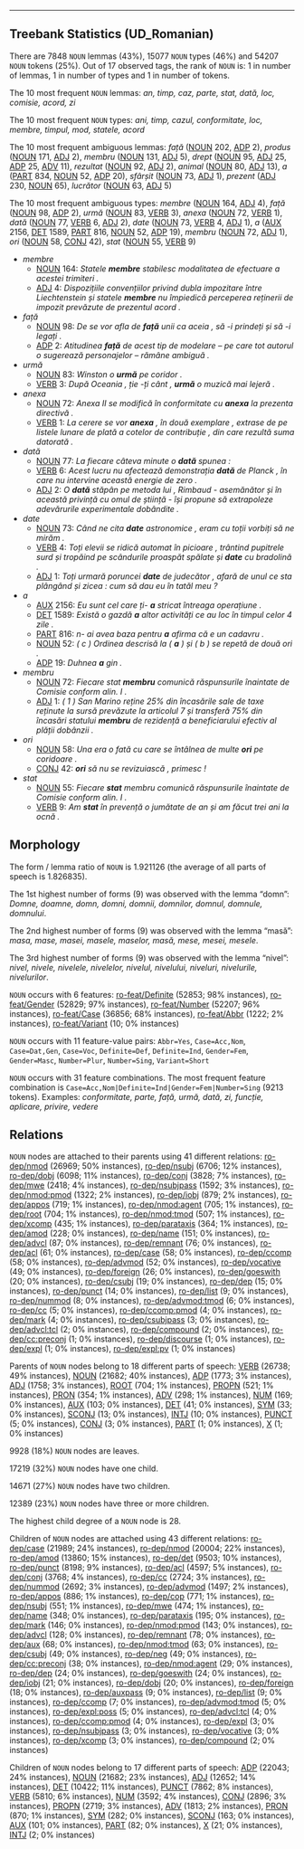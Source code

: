 

--------------------------------------------------------------------------------

## Treebank Statistics (UD_Romanian)

There are 7848 `NOUN` lemmas (43%), 15077 `NOUN` types (46%) and 54207 `NOUN` tokens (25%).
Out of 17 observed tags, the rank of `NOUN` is: 1 in number of lemmas, 1 in number of types and 1 in number of tokens.

The 10 most frequent `NOUN` lemmas: <em>an, timp, caz, parte, stat, dată, loc, comisie, acord, zi</em>

The 10 most frequent `NOUN` types:  <em>ani, timp, cazul, conformitate, loc, membre, timpul, mod, statele, acord</em>

The 10 most frequent ambiguous lemmas: <em>față</em> ([NOUN]() 202, [ADP]() 2), <em>produs</em> ([NOUN]() 171, [ADJ]() 2), <em>membru</em> ([NOUN]() 131, [ADJ]() 5), <em>drept</em> ([NOUN]() 95, [ADJ]() 25, [ADP]() 25, [ADV]() 11), <em>rezultat</em> ([NOUN]() 92, [ADJ]() 2), <em>animal</em> ([NOUN]() 80, [ADJ]() 13), <em>a</em> ([PART]() 834, [NOUN]() 52, [ADP]() 20), <em>sfârșit</em> ([NOUN]() 73, [ADJ]() 1), <em>prezent</em> ([ADJ]() 230, [NOUN]() 65), <em>lucrător</em> ([NOUN]() 63, [ADJ]() 5)

The 10 most frequent ambiguous types:  <em>membre</em> ([NOUN]() 164, [ADJ]() 4), <em>față</em> ([NOUN]() 98, [ADP]() 2), <em>urmă</em> ([NOUN]() 83, [VERB]() 3), <em>anexa</em> ([NOUN]() 72, [VERB]() 1), <em>dată</em> ([NOUN]() 77, [VERB]() 6, [ADJ]() 2), <em>date</em> ([NOUN]() 73, [VERB]() 4, [ADJ]() 1), <em>a</em> ([AUX]() 2156, [DET]() 1589, [PART]() 816, [NOUN]() 52, [ADP]() 19), <em>membru</em> ([NOUN]() 72, [ADJ]() 1), <em>ori</em> ([NOUN]() 58, [CONJ]() 42), <em>stat</em> ([NOUN]() 55, [VERB]() 9)


* <em>membre</em>
  * [NOUN]() 164: <em>Statele <b>membre</b> stabilesc modalitatea de efectuare a acestei trimiteri .</em>
  * [ADJ]() 4: <em>Dispozițiile convențiilor privind dubla impozitare între Liechtenstein și statele <b>membre</b> nu împiedică perceperea reținerii de impozit prevăzute de prezentul acord .</em>
* <em>față</em>
  * [NOUN]() 98: <em>De se vor afla de <b>față</b> unii ca aceia , să -i prindeți și să -i legați .</em>
  * [ADP]() 2: <em>Atitudinea <b>față</b> de acest tip de modelare – pe care tot autorul o sugerează personajelor – rămâne ambiguă .</em>
* <em>urmă</em>
  * [NOUN]() 83: <em>Winston o <b>urmă</b> pe coridor .</em>
  * [VERB]() 3: <em>După Oceania , ție -ți cânt , <b>urmă</b> o muzică mai lejeră .</em>
* <em>anexa</em>
  * [NOUN]() 72: <em>Anexa II se modifică în conformitate cu <b>anexa</b> la prezenta directivă .</em>
  * [VERB]() 1: <em>La cerere se vor <b>anexa</b> , în două exemplare , extrase de pe listele lunare de plată a cotelor de contribuție , din care rezultă suma datorată .</em>
* <em>dată</em>
  * [NOUN]() 77: <em>La fiecare câteva minute o <b>dată</b> spunea :</em>
  * [VERB]() 6: <em>Acest lucru nu afectează demonstrația <b>dată</b> de Planck , în care nu intervine această energie de zero .</em>
  * [ADJ]() 2: <em>O <b>dată</b> stăpân pe metoda lui , Rimbaud - asemănător și în această privință cu omul de știință - își propune să extrapoleze adevărurile experimentale dobândite .</em>
* <em>date</em>
  * [NOUN]() 73: <em>Când ne cita <b>date</b> astronomice , eram cu toții vorbiți să ne mirăm .</em>
  * [VERB]() 4: <em>Toți elevii se ridică automat în picioare , trântind pupitrele surd și tropăind pe scândurile proaspăt spălate și <b>date</b> cu bradolină .</em>
  * [ADJ]() 1: <em>Toți urmară poruncei <b>date</b> de judecător , afară de unul ce sta plângând și zicea : cum să dau eu în tatăl meu ?</em>
* <em>a</em>
  * [AUX]() 2156: <em>Eu sunt cel care ți- <b>a</b> stricat întreaga operațiune .</em>
  * [DET]() 1589: <em>Există o gazdă <b>a</b> altor activități ce au loc în timpul celor 4 zile .</em>
  * [PART]() 816: <em>n- ai avea baza pentru <b>a</b> afirma că e un cadavru .</em>
  * [NOUN]() 52: <em>( c ) Ordinea descrisă la ( <b>a</b> ) și ( b ) se repetă de două ori .</em>
  * [ADP]() 19: <em>Duhnea <b>a</b> gin .</em>
* <em>membru</em>
  * [NOUN]() 72: <em>Fiecare stat <b>membru</b> comunică răspunsurile înaintate de Comisie conform alin. I .</em>
  * [ADJ]() 1: <em>( 1 ) San Marino reține 25% din încasările sale de taxe reținute la sursă prevăzute la articolul 7 și transferă 75% din încasări statului <b>membru</b> de rezidență a beneficiarului efectiv al plății dobânzii .</em>
* <em>ori</em>
  * [NOUN]() 58: <em>Una era o fată cu care se întâlnea de multe <b>ori</b> pe coridoare .</em>
  * [CONJ]() 42: <em><b>ori</b> să nu se revizuiască , primesc !</em>
* <em>stat</em>
  * [NOUN]() 55: <em>Fiecare <b>stat</b> membru comunică răspunsurile înaintate de Comisie conform alin. I .</em>
  * [VERB]() 9: <em>Am <b>stat</b> în prevență o jumătate de an și am făcut trei ani la ocnă .</em>

## Morphology

The form / lemma ratio of `NOUN` is 1.921126 (the average of all parts of speech is 1.826835).

The 1st highest number of forms (9) was observed with the lemma “domn”: <em>Domne, doamne, domn, domni, domnii, domnilor, domnul, domnule, domnului</em>.

The 2nd highest number of forms (9) was observed with the lemma “masă”: <em>masa, mase, masei, masele, maselor, masă, mese, mesei, mesele</em>.

The 3rd highest number of forms (9) was observed with the lemma “nivel”: <em>nivel, nivele, nivelele, nivelelor, nivelul, nivelului, niveluri, nivelurile, nivelurilor</em>.

`NOUN` occurs with 6 features: [ro-feat/Definite]() (52853; 98% instances), [ro-feat/Gender]() (52829; 97% instances), [ro-feat/Number]() (52207; 96% instances), [ro-feat/Case]() (36856; 68% instances), [ro-feat/Abbr]() (1222; 2% instances), [ro-feat/Variant]() (10; 0% instances)

`NOUN` occurs with 11 feature-value pairs: `Abbr=Yes`, `Case=Acc,Nom`, `Case=Dat,Gen`, `Case=Voc`, `Definite=Def`, `Definite=Ind`, `Gender=Fem`, `Gender=Masc`, `Number=Plur`, `Number=Sing`, `Variant=Short`

`NOUN` occurs with 31 feature combinations.
The most frequent feature combination is `Case=Acc,Nom|Definite=Ind|Gender=Fem|Number=Sing` (9213 tokens).
Examples: <em>conformitate, parte, față, urmă, dată, zi, funcție, aplicare, privire, vedere</em>


## Relations

`NOUN` nodes are attached to their parents using 41 different relations: [ro-dep/nmod]() (26969; 50% instances), [ro-dep/nsubj]() (6706; 12% instances), [ro-dep/dobj]() (6098; 11% instances), [ro-dep/conj]() (3828; 7% instances), [ro-dep/mwe]() (2418; 4% instances), [ro-dep/nsubjpass]() (1592; 3% instances), [ro-dep/nmod:pmod]() (1322; 2% instances), [ro-dep/iobj]() (879; 2% instances), [ro-dep/appos]() (719; 1% instances), [ro-dep/nmod:agent]() (705; 1% instances), [ro-dep/root]() (704; 1% instances), [ro-dep/nmod:tmod]() (507; 1% instances), [ro-dep/xcomp]() (435; 1% instances), [ro-dep/parataxis]() (364; 1% instances), [ro-dep/amod]() (228; 0% instances), [ro-dep/name]() (151; 0% instances), [ro-dep/advcl]() (87; 0% instances), [ro-dep/remnant]() (76; 0% instances), [ro-dep/acl]() (61; 0% instances), [ro-dep/case]() (58; 0% instances), [ro-dep/ccomp]() (58; 0% instances), [ro-dep/advmod]() (52; 0% instances), [ro-dep/vocative]() (49; 0% instances), [ro-dep/foreign]() (26; 0% instances), [ro-dep/goeswith]() (20; 0% instances), [ro-dep/csubj]() (19; 0% instances), [ro-dep/dep]() (15; 0% instances), [ro-dep/punct]() (14; 0% instances), [ro-dep/list]() (9; 0% instances), [ro-dep/nummod]() (8; 0% instances), [ro-dep/advmod:tmod]() (6; 0% instances), [ro-dep/cc]() (5; 0% instances), [ro-dep/ccomp:pmod]() (4; 0% instances), [ro-dep/mark]() (4; 0% instances), [ro-dep/csubjpass]() (3; 0% instances), [ro-dep/advcl:tcl]() (2; 0% instances), [ro-dep/compound]() (2; 0% instances), [ro-dep/cc:preconj]() (1; 0% instances), [ro-dep/discourse]() (1; 0% instances), [ro-dep/expl]() (1; 0% instances), [ro-dep/expl:pv]() (1; 0% instances)

Parents of `NOUN` nodes belong to 18 different parts of speech: [VERB]() (26738; 49% instances), [NOUN]() (21682; 40% instances), [ADP]() (1773; 3% instances), [ADJ]() (1758; 3% instances), [ROOT]() (704; 1% instances), [PROPN]() (521; 1% instances), [PRON]() (354; 1% instances), [ADV]() (298; 1% instances), [NUM]() (169; 0% instances), [AUX]() (103; 0% instances), [DET]() (41; 0% instances), [SYM]() (33; 0% instances), [SCONJ]() (13; 0% instances), [INTJ]() (10; 0% instances), [PUNCT]() (5; 0% instances), [CONJ]() (3; 0% instances), [PART]() (1; 0% instances), [X]() (1; 0% instances)

9928 (18%) `NOUN` nodes are leaves.

17219 (32%) `NOUN` nodes have one child.

14671 (27%) `NOUN` nodes have two children.

12389 (23%) `NOUN` nodes have three or more children.

The highest child degree of a `NOUN` node is 28.

Children of `NOUN` nodes are attached using 43 different relations: [ro-dep/case]() (21989; 24% instances), [ro-dep/nmod]() (20004; 22% instances), [ro-dep/amod]() (13860; 15% instances), [ro-dep/det]() (9503; 10% instances), [ro-dep/punct]() (8198; 9% instances), [ro-dep/acl]() (4597; 5% instances), [ro-dep/conj]() (3768; 4% instances), [ro-dep/cc]() (2724; 3% instances), [ro-dep/nummod]() (2692; 3% instances), [ro-dep/advmod]() (1497; 2% instances), [ro-dep/appos]() (886; 1% instances), [ro-dep/cop]() (771; 1% instances), [ro-dep/nsubj]() (551; 1% instances), [ro-dep/mwe]() (474; 1% instances), [ro-dep/name]() (348; 0% instances), [ro-dep/parataxis]() (195; 0% instances), [ro-dep/mark]() (146; 0% instances), [ro-dep/nmod:pmod]() (143; 0% instances), [ro-dep/advcl]() (128; 0% instances), [ro-dep/remnant]() (78; 0% instances), [ro-dep/aux]() (68; 0% instances), [ro-dep/nmod:tmod]() (63; 0% instances), [ro-dep/csubj]() (49; 0% instances), [ro-dep/neg]() (49; 0% instances), [ro-dep/cc:preconj]() (38; 0% instances), [ro-dep/nmod:agent]() (29; 0% instances), [ro-dep/dep]() (24; 0% instances), [ro-dep/goeswith]() (24; 0% instances), [ro-dep/iobj]() (21; 0% instances), [ro-dep/dobj]() (20; 0% instances), [ro-dep/foreign]() (18; 0% instances), [ro-dep/auxpass]() (9; 0% instances), [ro-dep/list]() (9; 0% instances), [ro-dep/ccomp]() (7; 0% instances), [ro-dep/advmod:tmod]() (5; 0% instances), [ro-dep/expl:poss]() (5; 0% instances), [ro-dep/advcl:tcl]() (4; 0% instances), [ro-dep/ccomp:pmod]() (4; 0% instances), [ro-dep/expl]() (3; 0% instances), [ro-dep/nsubjpass]() (3; 0% instances), [ro-dep/vocative]() (3; 0% instances), [ro-dep/xcomp]() (3; 0% instances), [ro-dep/compound]() (2; 0% instances)

Children of `NOUN` nodes belong to 17 different parts of speech: [ADP]() (22043; 24% instances), [NOUN]() (21682; 23% instances), [ADJ]() (12652; 14% instances), [DET]() (10422; 11% instances), [PUNCT]() (7862; 8% instances), [VERB]() (5810; 6% instances), [NUM]() (3592; 4% instances), [CONJ]() (2896; 3% instances), [PROPN]() (2719; 3% instances), [ADV]() (1813; 2% instances), [PRON]() (870; 1% instances), [SYM]() (282; 0% instances), [SCONJ]() (163; 0% instances), [AUX]() (101; 0% instances), [PART]() (82; 0% instances), [X]() (21; 0% instances), [INTJ]() (2; 0% instances)

